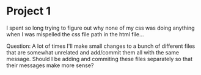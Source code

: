 # Project 1

I spent so long trying to figure out why none of my css was doing anything
when I was mispelled the css file path in the html file...

Question: A lot of times I'll make small changes to a bunch of different files that are somewhat unrelated and add/commit them all with the same message. Should I be adding and commiting these files separately so that their messages make more sense?
